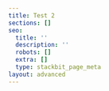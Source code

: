 ```yaml
---
title: Test 2
sections: []
seo:
  title: ''
  description: ''
  robots: []
  extra: []
  type: stackbit_page_meta
layout: advanced
---
```

